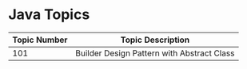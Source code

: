 # Java Topics

| Topic Number  | Topic Description |
| ------------- | ----------------- |
| 101           | Builder Design Pattern with Abstract Class |
